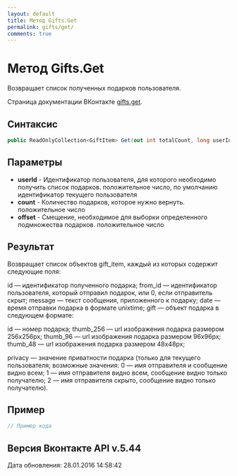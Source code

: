 ```yaml
---
layout: default
title: Метод Gifts.Get
permalink: gifts/get/
comments: true
---
```

# Метод Gifts.Get
Возвращает список полученных подарков пользователя.

Страница документации ВКонтакте [gifts.get](https://vk.com/dev/gifts.get).

## Синтаксис
``` csharp
public ReadOnlyCollection<GiftItem> Get(out int totalCount, long userId, int? count = null, int? offset = null)
```

## Параметры
+ **userId** - Идентификатор пользователя, для которого необходимо получить список подарков. положительное число, по умолчанию идентификатор текущего пользователя
+ **count** - Количество подарков, которое нужно вернуть. положительное число
+ **offset** - Смещение, необходимое для выборки определенного подмножества подарков. положительное число

## Результат
Возвращает список объектов gift_item, каждый из которых содержит следующие поля: 

id — идентификатор полученного подарка; 
from_id — идентификатор пользователя, который отправил подарок, или 0, если отправитель скрыт; 
message — текст сообщения, приложенного к подарку; 
date — время отправки подарка в формате unixtime; 
gift — объект подарка в следующем формате: 

id — номер подарка; 
thumb_256 — url изображения подарка размером 256x256px; 
thumb_96 — url изображения подарка размером 96x96px; 
thumb_48 — url изображения подарка размером 48x48px; 

privacy — значение приватности подарка (только для текущего пользователя; возможные значения: 0 — имя отправителя и сообщение видно всем; 1 — имя отправителя видно всем, сообщение видно только получателю; 2 — имя отправителя скрыто, сообщение видно только получателю).

## Пример
``` csharp
// Пример кода
```

## Версия Вконтакте API v.5.44
Дата обновления: 28.01.2016 14:58:42
